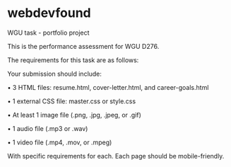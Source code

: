 # webdevfound
WGU task - portfolio project

This is the performance assessment for WGU D276.

The requirements for this task are as follows:

Your submission should include:

•   3 HTML files: resume.html, cover-letter.html, and career-goals.html

•   1 external CSS file: master.css or style.css

•   At least 1 image file (.png, .jpg, .jpeg, or .gif)

•   1 audio file (.mp3 or .wav)

•   1 video file (.mp4, .mov, or .mpeg)

With specific requirements for each. Each page should be mobile-friendly.